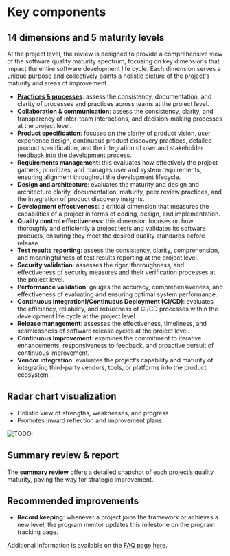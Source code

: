 # Key components

## 14 dimensions and 5 maturity levels

At the project level, the review is designed to provide a comprehensive view of the software quality maturity spectrum, focusing on key dimensions that impact the entire software development life cycle. Each dimension serves a unique purpose and collectively paints a holistic picture of the project's maturity and areas of improvement.

-   [**Practices & processes**](practices-processes.md): assess the consistency, documentation, and clarity of processes and practices across teams at the project level.
-   **Collaboration & communication**: assess the consistency, clarity, and transparency of inter-team interactions, and decision-making processes at the project level.
-   **Product specification**: focuses on the clarity of product vision, user experience design, continuous product discovery practices, detailed product specification, and the integration of user and stakeholder feedback into the development process.
-   **Requirements management**: this evaluates how effectively the project gathers, prioritizes, and manages user and system requirements, ensuring alignment throughout the development lifecycle.
-   **Design and architecture**: evaluates the maturity and design and architecture clarity, documentation, maturity, peer review practices, and the integration of product discovery insights.
-   **Development effectiveness**: a critical dimension that measures the capabilities of a project in terms of coding, design, and implementation.
-   **Quality control effectiveness**: this dimension focuses on how thoroughly and efficiently a project tests and validates its software products, ensuring they meet the desired quality standards before release.
-   **Test results reporting**: assess the consistency, clarity, comprehension, and meaningfulness of test results reporting at the project level.
-   **Security validation**: assesses the rigor, thoroughness, and effectiveness of security measures and their verification processes at the project level.
-   **Performance validation**: gauges the accuracy, comprehensiveness, and effectiveness of evaluating and ensuring optimal system performance.
-   **Continuous IntegrationI/Continuous Deployment (CI/CD)**: evaluates the efficiency, reliability, and robustness of CI/CD processes within the development life cycle at the project level.
-   **Release management**: assesses the effectiveness, timeliness, and seamlessness of software release cycles at the project level.
-   **Continuous Improvement**: examines the commitment to iterative enhancements, responsiveness to feedback, and proactive pursuit of continuous improvement.
-   **Vendor integration**: evaluates the project’s capability and maturity of integrating third-party vendors, tools, or platforms into the product ecosystem.

## Radar chart visualization

-   Holistic view of strengths, weaknesses, and progress
-   Promotes inward reflection and improvement plans

<!-- TODO: Images need borders -->

![TODO:](/img/quality-maturity-model/radar-chart.png)

## Summary review & report

The **summary review** offers a detailed snapshot of each project’s quality maturity, paving the way for strategic improvement.

## Recommended improvements

-   **Record keeping**: whenever a project joins the framework or achieves a new level, the program mentor updates this milestone on the program tracking page.

Additional information is available on the [FAQ page here](../resources.md#faqs).
